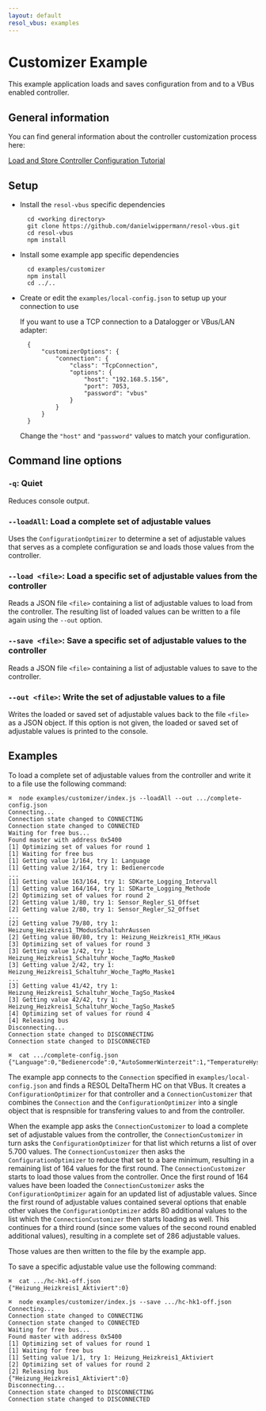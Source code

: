 ```yaml
---
layout: default
resol_vbus: examples
---
```


# Customizer Example

This example application loads and saves configuration from and to a VBus enabled controller.


## General information

You can find general information about the controller customization process here:

[Load and Store Controller Configuration Tutorial](customizer-tutorial.html)


## Setup

- Install the `resol-vbus` specific dependencies

		cd <working directory>
		git clone https://github.com/danielwippermann/resol-vbus.git
		cd resol-vbus
		npm install

- Install some example app specific dependencies

		cd examples/customizer
		npm install
		cd ../..

- Create or edit the `examples/local-config.json` to setup up your connection to use

	If you want to use a TCP connection to a Datalogger or VBus/LAN adapter:

		{
			"customizerOptions": {
				"connection": {
					"class": "TcpConnection",
					"options": {
						"host": "192.168.5.156",
						"port": 7053,
						"password": "vbus"
					}
				}
			}
		}

	Change the `"host"` and `"password"` values to match your configuration.


## Command line options

### `-q`: Quiet

Reduces console output.


### `--loadAll`: Load a complete set of adjustable values

Uses the `ConfigurationOptimizer` to determine a set of adjustable values that serves as a complete configuration se and loads those values from the controller.


### `--load <file>`: Load a specific set of adjustable values from the controller

Reads a JSON file `<file>` containing a list of adjustable values to load from the controller. The resulting list of loaded values can be written to a file again using the `--out` option.


### `--save <file>`: Save a specific set of adjustable values to the controller

Reads a JSON file `<file>` containing a list of adjustable values to save to the controller.


### `--out <file>`: Write the set of adjustable values to a file

Writes the loaded or saved set of adjustable values back to the file `<file>` as a JSON object. If this option is not given, the loaded or saved set of adjustable values is printed to the console.


## Examples

To load a complete set of adjustable values from the controller and write it to a file use the following command:

	⌘  node examples/customizer/index.js --loadAll --out .../complete-config.json
	Connecting...
	Connection state changed to CONNECTING
	Connection state changed to CONNECTED
	Waiting for free bus...
	Found master with address 0x5400
	[1] Optimizing set of values for round 1
	[1] Waiting for free bus
	[1] Getting value 1/164, try 1: Language
	[1] Getting value 2/164, try 1: Bedienercode
	...
	[1] Getting value 163/164, try 1: SDKarte_Logging_Intervall
	[1] Getting value 164/164, try 1: SDKarte_Logging_Methode
	[2] Optimizing set of values for round 2
	[2] Getting value 1/80, try 1: Sensor_Regler_S1_Offset
	[2] Getting value 2/80, try 1: Sensor_Regler_S2_Offset
	...
	[2] Getting value 79/80, try 1: Heizung_Heizkreis1_TModusSchaltuhrAussen
	[2] Getting value 80/80, try 1: Heizung_Heizkreis1_RTH_HKaus
	[3] Optimizing set of values for round 3
	[3] Getting value 1/42, try 1: Heizung_Heizkreis1_Schaltuhr_Woche_TagMo_Maske0
	[3] Getting value 2/42, try 1: Heizung_Heizkreis1_Schaltuhr_Woche_TagMo_Maske1
	...
	[3] Getting value 41/42, try 1: Heizung_Heizkreis1_Schaltuhr_Woche_TagSo_Maske4
	[3] Getting value 42/42, try 1: Heizung_Heizkreis1_Schaltuhr_Woche_TagSo_Maske5
	[4] Optimizing set of values for round 4
	[4] Releasing bus
	Disconnecting...
	Connection state changed to DISCONNECTING
	Connection state changed to DISCONNECTED

	⌘  cat .../complete-config.json
	{"Language":0,"Bedienercode":0,"AutoSommerWinterzeit":1,"TemperatureHysteresisSelector":0,"FlowSelector":0,"PressureSelector":0,"EnergySelector":0,"PowerSelector":0,"Modul1_Aktiviert":0,"Modul2_Aktiviert":0,"Modul3_Aktiviert":0,"Modul4_Aktiviert":0,"Modul5_Aktiviert":0,"Sensor_Regler_S1_Offset":0,"Sensor_Regler_S2_Offset":0,"Sensor_Regler_S3_Offset":0,"Sensor_Regler_S4_Offset":0,"Sensor_Regler_S5_Offset":0,"Sensor_Regler_S6_Offset":0,"Sensor_Regler_S7_Offset":0,...

The example app connects to the `Connection` specified in `examples/local-config.json` and finds a RESOL DeltaTherm HC on that VBus. It creates a `ConfigurationOptimizer` for that controller and a `ConnectionCustomizer` that combines the `Connection` and the `ConfigurationOptimizer` into a single object that is respnsible for transfering values to and from the controller.

When the example app asks the `ConnectionCustomizer` to load a complete set of adjustable values from the controller, the `ConnectionCustomizer` in turn asks the `ConfigurationOptimizer` for that list which returns a list of over 5.700 values. The `ConnectionCustomizer` then asks the `ConfigurationOptimizer` to reduce that set to a bare minimum, resulting in a remaining list of 164 values for the first round. The `ConnectionCustomizer` starts to load those values from the controller. Once the first round of 164 values have been loaded the `ConnectionCustomizer` asks the `ConfigurationOptimizer` again for an updated list of adjustable values. Since the first round of adjustable values contained several options that enable other values the `ConfigurationOptimizer` adds 80 additional values to the list which the `ConnectionCustomizer` then starts loading as well. This continues for a third round (since some values of the second round enabled additional values), resulting in a complete set of 286 adjustable values.

Those values are then written to the file by the example app.

To save a specific adjustable value use the following command:

	⌘  cat .../hc-hk1-off.json
	{"Heizung_Heizkreis1_Aktiviert":0}

	⌘  node examples/customizer/index.js --save .../hc-hk1-off.json
	Connecting...
	Connection state changed to CONNECTING
	Connection state changed to CONNECTED
	Waiting for free bus...
	Found master with address 0x5400
	[1] Optimizing set of values for round 1
	[1] Waiting for free bus
	[1] Setting value 1/1, try 1: Heizung_Heizkreis1_Aktiviert
	[2] Optimizing set of values for round 2
	[2] Releasing bus
	{"Heizung_Heizkreis1_Aktiviert":0}
	Disconnecting...
	Connection state changed to DISCONNECTING
	Connection state changed to DISCONNECTED
